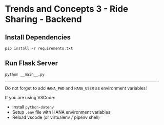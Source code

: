 # Trends and Concepts 3 - Ride Sharing - Backend

## Install Dependencies

`pip install -r requirements.txt`

## Run Flask Server

`python __main__.py`

---

Do not forget to add `HANA_PWD` and `HANA_USER` as environment variables!

If you are using VSCode:

- Install `python-dotenv`
- Setup `.env` file with HANA environment variables
- Reload vscode (or virtualenv / pipenv shell)
